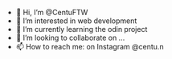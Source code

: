 - 👋 Hi, I’m @CentuFTW
- 👀 I’m interested in web development
- 🌱 I’m currently learning the odin project
- 💞️ I’m looking to collaborate on ...
- 📫 How to reach me: on Instagram @centu.n

<!---
CentuFTW/CentuFTW is a ✨ special ✨ repository because its `README.md` (this file) appears on your GitHub profile.
You can click the Preview link to take a look at your changes.
--->
